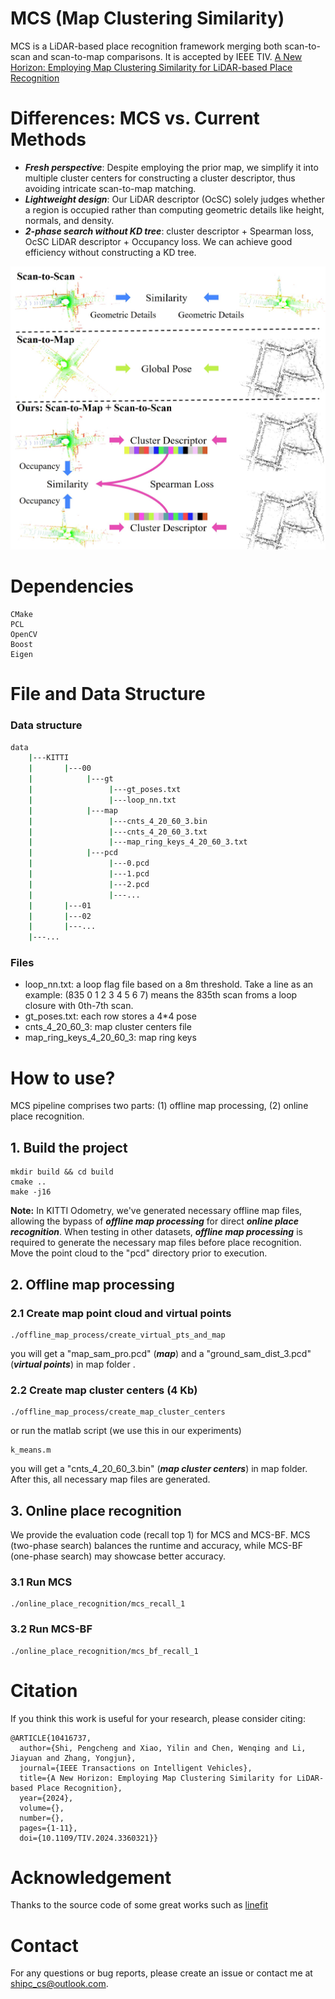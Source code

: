 # MCS (Map Clustering Similarity)

MCS is a LiDAR-based place recognition framework merging both scan-to-scan and scan-to-map comparisons. It is accepted by IEEE TIV. [A New Horizon: Employing Map Clustering Similarity for LiDAR-based Place Recognition](https://ieeexplore.ieee.org/document/10416737)
<!-- # Pipeline Overview

[A New Horizon: Employing Map Clustering Similarity for LiDAR-based Place Recognition](https://ieeexplore.ieee.org/document/10416737) -->


# Differences: MCS vs. Current Methods
* ***Fresh perspective***: Despite employing the prior map, we simplify it into multiple cluster centers for constructing a cluster descriptor, thus avoiding intricate scan-to-map matching. 
* ***Lightweight design***: Our LiDAR descriptor (OcSC) solely judges whether a region is occupied rather than computing geometric details like height, normals, and density. 
* ***2-phase search without KD tree***: cluster descriptor + Spearman loss, OcSC LiDAR descriptor + Occupancy loss. We can achieve good efficiency without constructing a KD tree.

![](./doc/difference.jpg)
# Dependencies
```
CMake
PCL
OpenCV
Boost
Eigen
```
<!-- # Publication

Shi P, Li J, Zhang Y. LiDAR localization at 100 FPS: A map-aided and template descriptor-based global method[J]. International Journal of Applied Earth Observation and Geoinformation, 2023, 120: 103336. -->
# File and Data Structure
### Data structure
```bash
data
    |---KITTI
    |       |---00
    |            |---gt
    |                 |---gt_poses.txt
    |                 |---loop_nn.txt
    |            |---map
    |                 |---cnts_4_20_60_3.bin
    |                 |---cnts_4_20_60_3.txt 
    |                 |---map_ring_keys_4_20_60_3.txt
    |            |---pcd
    |                 |---0.pcd
    |                 |---1.pcd
    |                 |---2.pcd
    |                 |---...
    |       |---01
    |       |---02
    |       |---...
    |---...
```
### Files
* loop_nn.txt: a loop flag file based on a 8m threshold. Take a line as an example: (835 0 1 2 3 4 5 6 7) means the 835th scan froms a loop closure with 0th-7th scan.
* gt_poses.txt: each row stores a 4*4 pose
* cnts_4_20_60_3: map cluster centers file
* map_ring_keys_4_20_60_3: map ring keys
# How to use?
MCS pipeline comprises two parts: (1) offline map processing, (2) online place recognition. 
## 1. Build the project
```
mkdir build && cd build
cmake .. 
make -j16
```
**Note:** In KITTI Odometry, we've generated necessary offline map files, allowing the bypass of ***offline map processing*** for direct ***online place recognition***. When testing in other datasets, ***offline map processing*** is required to generate the necessary map files before place recognition.
Move the point cloud to the "pcd" directory prior to execution.
## 2. Offline map processing
### 2.1 Create map point cloud and virtual points
```
./offline_map_process/create_virtual_pts_and_map
```
you will get a "map_sam_pro.pcd" (***map***) and a "ground_sam_dist_3.pcd" (***virtual points***) in map folder .
### 2.2 Create map cluster centers (4 Kb)
```
./offline_map_process/create_map_cluster_centers
```
or run the matlab script (we use this in our experiments)
```
k_means.m
```
you will get a "cnts_4_20_60_3.bin" (***map cluster centers***) in map folder. After this, all necessary map files are generated.
## 3. Online place recognition
We provide the evaluation code (recall top 1) for MCS and MCS-BF. MCS (two-phase search) balances the runtime and accuracy, while MCS-BF (one-phase search) may showcase better accuracy.
### 3.1 Run MCS
```
./online_place_recognition/mcs_recall_1
```
### 3.2 Run MCS-BF
```
./online_place_recognition/mcs_bf_recall_1
```

# Citation
If you think this work is useful for your research, please consider citing:

```
@ARTICLE{10416737,
  author={Shi, Pengcheng and Xiao, Yilin and Chen, Wenqing and Li, Jiayuan and Zhang, Yongjun},
  journal={IEEE Transactions on Intelligent Vehicles}, 
  title={A New Horizon: Employing Map Clustering Similarity for LiDAR-based Place Recognition}, 
  year={2024},
  volume={},
  number={},
  pages={1-11},
  doi={10.1109/TIV.2024.3360321}}
```
# Acknowledgement
Thanks to the source code of some great works such as [linefit](https://github.com/lorenwel/linefit_ground_segmentation)

# Contact
For any questions or bug reports, please create an issue or contact me at shipc_cs@outlook.com.